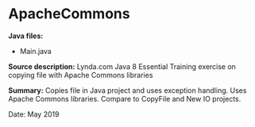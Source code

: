 # ApacheCommons

**Java files:**
* Main.java

**Source description:** Lynda.com Java 8 Essential Training exercise on copying file with Apache Commons libraries

**Summary:** Copies file in Java project and uses exception handling. Uses Apache Commons libraries. Compare to CopyFile and New IO projects.

Date: May 2019